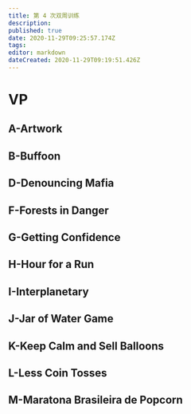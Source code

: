 ```yaml
---
title: 第 4 次双周训练
description: 
published: true
date: 2020-11-29T09:25:57.174Z
tags: 
editor: markdown
dateCreated: 2020-11-29T09:19:51.426Z
---
```


# VP
## A-Artwork
## B-Buffoon
## D-Denouncing Mafia
## F-Forests in Danger
## G-Getting Confidence
## H-Hour for a Run
## I-Interplanetary
## J-Jar of Water Game
## K-Keep Calm and Sell Balloons
## L-Less Coin Tosses
## M-Maratona Brasileira de Popcorn